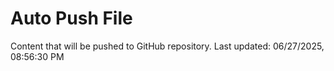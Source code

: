 # Auto Push File

Content that will be pushed to GitHub repository.
Last updated: 06/27/2025, 08:56:30 PM